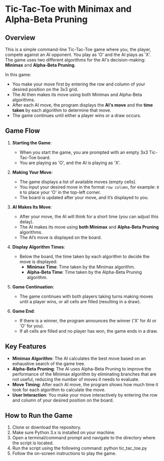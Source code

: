 # Tic-Tac-Toe with Minimax and Alpha-Beta Pruning

## Overview

This is a simple command-line Tic-Tac-Toe game where you, the player, compete against an AI opponent. You play as 'O' and the AI plays as 'X'. The game uses two different algorithms for the AI's decision-making: **Minimax** and **Alpha-Beta Pruning**. 

In this game:
- You make your move first by entering the row and column of your desired position on the 3x3 grid.
- The AI then makes its move using both Minimax and Alpha-Beta algorithms. 
- After each AI move, the program displays the **AI's move** and the **time taken** by each algorithm to determine that move.
- The game continues until either a player wins or a draw occurs.

## Game Flow

1. **Starting the Game**:
   - When you start the game, you are prompted with an empty 3x3 Tic-Tac-Toe board.
   - You are playing as 'O', and the AI is playing as 'X'.

2. **Making Your Move**:
   - The game displays a list of available moves (empty cells).
   - You input your desired move in the format `row column`, for example: `0 0` to place your 'O' in the top-left corner.
   - The board is updated after your move, and it’s displayed to you.

3. **AI Makes Its Move**:
   - After your move, the AI will think for a short time (you can adjust this delay).
   - The AI makes its move using **both Minimax** and **Alpha-Beta Pruning** algorithms. 
   - The AI’s move is displayed on the board.

4. **Display Algorithm Times**:
   - Below the board, the time taken by each algorithm to decide the move is displayed:
     - **Minimax Time**: Time taken by the Minimax algorithm.
     - **Alpha-Beta Time**: Time taken by the Alpha-Beta Pruning algorithm.

5. **Game Continuation**:
   - The game continues with both players taking turns making moves until a player wins, or all cells are filled (resulting in a draw).

6. **Game End**:
   - If there is a winner, the program announces the winner ('X' for AI or 'O' for you).
   - If all cells are filled and no player has won, the game ends in a draw.

## Key Features

- **Minimax Algorithm**: The AI calculates the best move based on an exhaustive search of the game tree.
- **Alpha-Beta Pruning**: The AI uses Alpha-Beta Pruning to improve the performance of the Minimax algorithm by eliminating branches that are not useful, reducing the number of moves it needs to evaluate.
- **Move Timing**: After each AI move, the program shows how much time it took for each algorithm to calculate the move.
- **User Interaction**: You make your move interactively by entering the row and column of your desired position on the board.

## How to Run the Game

1. Clone or download the repository.
2. Make sure Python 3.x is installed on your machine.
3. Open a terminal/command prompt and navigate to the directory where the script is located.
4. Run the script using the following command: python tic_tac_toe.py
5. Follow the on-screen instructions to play the game.
